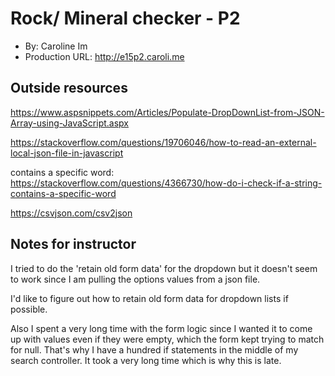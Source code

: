 # Rock/ Mineral checker - P2
+ By: Caroline Im
+ Production URL: <http://e15p2.caroli.me>



## Outside resources

https://www.aspsnippets.com/Articles/Populate-DropDownList-from-JSON-Array-using-JavaScript.aspx

https://stackoverflow.com/questions/19706046/how-to-read-an-external-local-json-file-in-javascript

contains a specific word:
https://stackoverflow.com/questions/4366730/how-do-i-check-if-a-string-contains-a-specific-word

https://csvjson.com/csv2json 
## Notes for instructor

I tried to do the 'retain old form data' for the dropdown but it doesn't seem to work since I am pulling the options values from a json file.

I'd like to figure out how to retain old form data for dropdown lists if possible.


 Also I spent a very long time with the form logic since I wanted it to come up with values even if they were empty, which the form kept trying to match for null. That's why I have a hundred if statements in the middle of my search controller. It took a very long time which is why this is late. 